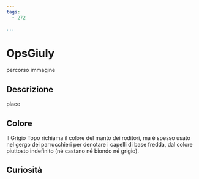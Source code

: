 ```yaml
---
tags:
  - 272

...
```


# OpsGiuly

percorso immagine

## Descrizione

place

## Colore

Il Grigio Topo richiama il colore del manto dei roditori, ma è spesso usato nel gergo dei parrucchieri per denotare i capelli di base fredda, dal colore piuttosto indefinito (né castano né biondo né grigio).

## Curiosità